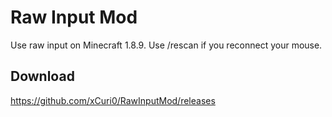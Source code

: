 # Raw Input Mod
Use raw input on Minecraft 1.8.9. Use /rescan if you reconnect your mouse.

## Download
https://github.com/xCuri0/RawInputMod/releases